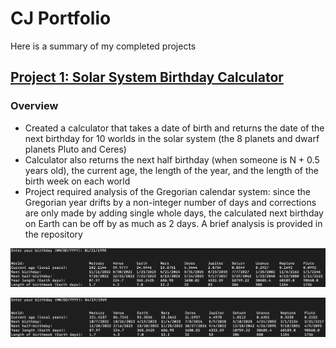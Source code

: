 # CJ Portfolio
Here is a summary of my completed projects

## [Project 1: Solar System Birthday Calculator](https://github.com/cjhapich/other_worlds_code)

### Overview
* Created a calculator that takes a date of birth and returns the date of the next birthday for 10 worlds in the solar system (the 8 planets and dwarf planets Pluto and Ceres)
* Calculator also returns the next half birthday (when someone is N + 0.5 years old), the current age, the length of the year, and the length of the birth week on each world
* Project required analysis of the Gregorian calendar system: since the Gregorian year drifts by a non-integer number of days and corrections are only made by adding single whole days, the calculated next birthday on Earth can be off by as much as 2 days. A brief analysis is provided in the repository

![](/images/other_worlds_example_1.png)


![](/images/other_worlds_example_2.png)
